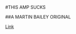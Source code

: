 #THIS AMP SUCKS

##A MARTIN BAILEY ORIGINAL

[Link](https://rottenwhalecarcass.github.io/csb-8nh0br/)
